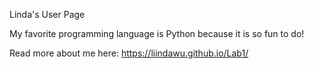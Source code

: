 Linda's User Page

My favorite programming language is Python because it is so fun to do!

Read more about me here: https://liindawu.github.io/Lab1/
